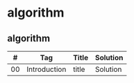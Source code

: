 # algorithm

## algorithm

|#|Tag|Title|Solution|
|:---:|:---:|:---|:---|
|00|Introduction|title|Solution|
